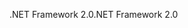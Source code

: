 <span data-ttu-id="872f4-101">.NET Framework 2.0</span><span class="sxs-lookup"><span data-stu-id="872f4-101">.NET Framework 2.0</span></span>